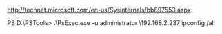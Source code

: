 
http://technet.microsoft.com/en-us/Sysinternals/bb897553.aspx

PS D:\PSTools> .\PsExec.exe -u administrator \\192.168.2.237 ipconfig /all
